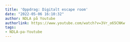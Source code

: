 ```yaml
---
title: 'Oppdrag: Digitalt escape room'
date: "2022-05-06 16:10:32"
author: NDLA på Youtube
authorlink: https://www.youtube.com/watch?v=3Vr_o65CNKw
tags:
- NDLA-pa-Youtube
---
```

